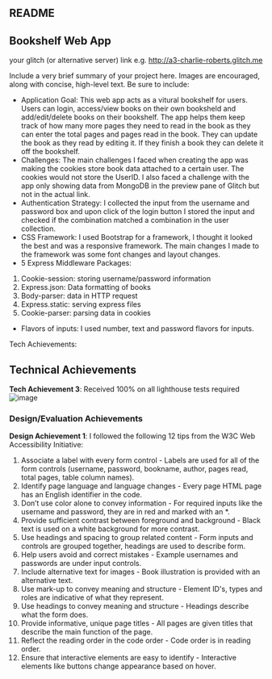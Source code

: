 
README
---

## Bookshelf Web App

your glitch (or alternative server) link e.g. http://a3-charlie-roberts.glitch.me

Include a very brief summary of your project here. Images are encouraged, along with concise, high-level text. Be sure to include:

- Application Goal: This web app acts as a vitural bookshelf for users. Users can login, access/view books on their own booksheld and add/edit/delete books on their bookshelf. The app helps them keep track of how many more pages they need to read in the book as they can enter the total pages and pages read in the book. They can update the book as they read by editing it. If they finish a book they can delete it off the bookshelf. 
- Challenges: The main challenges I faced when creating the app was making the cookies store book data attached to a certain user. The cookies would not store the UserID. I also faced a challenge with the app only showing data from MongoDB in the preview pane of Glitch but not in the actual link. 
- Authentication Strategy: I collected the input from the username and password box and upon click of the login button I stored the input and checked if the combination matched a combination in the user collection.
- CSS Framework: I used Bootstrap for a framework, I thought it looked the best and was a responsive framework. The main changes I made to the framework was some font changes and layout changes.
- 5 Express Middleware Packages:
1. Cookie-session: storing username/password information
2. Express.json: Data formatting of books
3. Body-parser: data in HTTP request
4. Express.static: serving express files
5. Cookie-parser: parsing data in cookies
- Flavors of inputs: I used number, text and password flavors for inputs.

Tech Achievements:
## Technical Achievements
**Tech Achievement 3**: Received 100% on all lighthouse tests required
![image](https://user-images.githubusercontent.com/98354759/192203344-f89d0632-28c5-4e1f-a632-787b4ef0f401.png)

### Design/Evaluation Achievements
**Design Achievement 1**: I followed the following 12 tips from the W3C Web Accessibility Initiative:
1. Associate a label with every form control - Labels are used for all of the form controls (username, password, bookname, author, pages read, total pages, table column names).
2. Identify page language and language changes - Every page HTML page has an English identifier in the code.
3. Don’t use color alone to convey information - For required inputs like the username and password, they are in red and marked with an *.
4. Provide sufficient contrast between foreground and background - Black text is used on a white background for more contrast.
5. Use headings and spacing to group related content - Form inputs and controls are grouped together, headings are used to describe form.
6. Help users avoid and correct mistakes - Example usernames and passwords are under input controls.
7. Include alternative text for images - Book illustration is provided with an alternative text.
8. Use mark-up to convey meaning and structure - Element ID's, types and roles are indicative of what they represent.
9. Use headings to convey meaning and structure - Headings describe what the form does.
10. Provide informative, unique page titles - All pages are given titles that describe the main function of the page.
11. Reflect the reading order in the code order - Code order is in reading order.
12. Ensure that interactive elements are easy to identify - Interactive elements like buttons change appearance based on hover.


